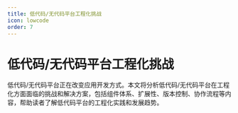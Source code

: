 ```yaml
---
title: 低代码/无代码平台工程化挑战
icon: lowcode
order: 7
---
```


# 低代码/无代码平台工程化挑战

低代码/无代码平台正在改变应用开发方式。本文将分析低代码/无代码平台在工程化方面面临的挑战和解决方案，包括组件体系、扩展性、版本控制、协作流程等内容，帮助读者了解低代码平台的工程化实践和发展趋势。
